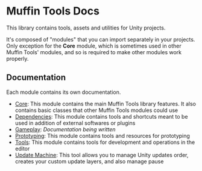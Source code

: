 # Muffin Tools Docs

This library contains tools, assets and utilities for Unity projects.

It's composed of "modules" that you can import separately in your projects. Only exception for the **Core** module, which is sometimes used in other Muffin Tools' modules, and so is required to make other modules work properly.

## Documentation

Each module contains its own documentation.

* [Core](./Core/_Documentation/README.md): This module contains the main Muffin Tools library features. It also contains basic classes that other Muffin Tools modules could use
* [Dependencies](./Dependencies/_Documentation/README.md): This module contains tools and shortcuts meant to be used in addition of external softwares or plugins
* [Gameplay](./README.md): *Documentation being written*
* [Prototyping](./Prototyping/_Documentation/README.md): This module contains tools and resources for prototyping
* [Tools](./Tools/_Documentation/README.md): This module contains tools for development and operations in the editor
* [Update Machine](./UpdateMachine/_Documentation/README.md): This tool allows you to manage Unity updates order, creates your custom update layers, and also manage pause